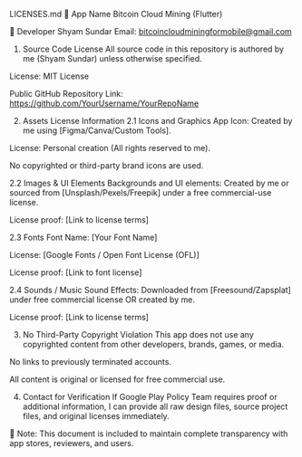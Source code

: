 LICENSES.md
📱 App Name
Bitcoin Cloud Mining (Flutter)

👤 Developer
Shyam Sundar
Email: bitcoincloudminingformobile@gmail.com

1. Source Code License
All source code in this repository is authored by me (Shyam Sundar) unless otherwise specified.

License: MIT License

Public GitHub Repository Link: https://github.com/YourUsername/YourRepoName

2. Assets License Information
2.1 Icons and Graphics
App Icon: Created by me using [Figma/Canva/Custom Tools].

License: Personal creation (All rights reserved to me).

No copyrighted or third-party brand icons are used.

2.2 Images & UI Elements
Backgrounds and UI elements: Created by me or sourced from [Unsplash/Pexels/Freepik] under a free commercial-use license.

License proof: [Link to license terms]

2.3 Fonts
Font Name: [Your Font Name]

License: [Google Fonts / Open Font License (OFL)]

License proof: [Link to font license]

2.4 Sounds / Music
Sound Effects: Downloaded from [Freesound/Zapsplat] under free commercial license OR created by me.

License proof: [Link to license terms]

3. No Third-Party Copyright Violation
This app does not use any copyrighted content from other developers, brands, games, or media.

No links to previously terminated accounts.

All content is original or licensed for free commercial use.

4. Contact for Verification
If Google Play Policy Team requires proof or additional information, I can provide all raw design files, source project files, and original licenses immediately.

📌 Note: This document is included to maintain complete transparency with app stores, reviewers, and users.
